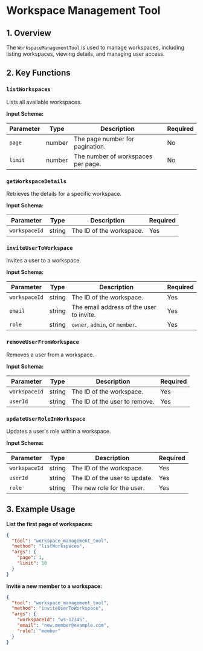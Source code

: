 # Workspace Management Tool

## 1. Overview

The `WorkspaceManagementTool` is used to manage workspaces, including listing workspaces, viewing details, and managing user access.

## 2. Key Functions

### `listWorkspaces`

Lists all available workspaces.

**Input Schema:**

| Parameter | Type   | Description                       | Required |
| --------- | ------ | --------------------------------- | -------- |
| `page`    | number | The page number for pagination.   | No       |
| `limit`   | number | The number of workspaces per page.| No       |

### `getWorkspaceDetails`

Retrieves the details for a specific workspace.

**Input Schema:**

| Parameter   | Type   | Description                 | Required |
| ----------- | ------ | --------------------------- | -------- |
| `workspaceId`| string | The ID of the workspace.    | Yes      |

### `inviteUserToWorkspace`

Invites a user to a workspace.

**Input Schema:**

| Parameter   | Type   | Description                             | Required |
| ----------- | ------ | --------------------------------------- | -------- |
| `workspaceId`| string | The ID of the workspace.                | Yes      |
| `email`     | string | The email address of the user to invite. | Yes      |
| `role`      | string | `owner`, `admin`, or `member`.          | Yes      |

### `removeUserFromWorkspace`

Removes a user from a workspace.

**Input Schema:**

| Parameter   | Type   | Description                        | Required |
| ----------- | ------ | ---------------------------------- | -------- |
| `workspaceId`| string | The ID of the workspace.           | Yes      |
| `userId`    | string | The ID of the user to remove.      | Yes      |

### `updateUserRoleInWorkspace`

Updates a user's role within a workspace.

**Input Schema:**

| Parameter   | Type   | Description                        | Required |
| ----------- | ------ | ---------------------------------- | -------- |
| `workspaceId`| string | The ID of the workspace.           | Yes      |
| `userId`    | string | The ID of the user to update.      | Yes      |
| `role`      | string | The new role for the user.         | Yes      |

## 3. Example Usage

**List the first page of workspaces:**
```json
{
  "tool": "workspace_management_tool",
  "method": "listWorkspaces",
  "args": {
    "page": 1,
    "limit": 10
  }
}
```

**Invite a new member to a workspace:**
```json
{
  "tool": "workspace_management_tool",
  "method": "inviteUserToWorkspace",
  "args": {
    "workspaceId": "ws-12345",
    "email": "new.member@example.com",
    "role": "member"
  }
}
``` 